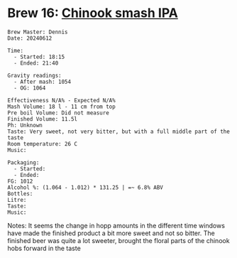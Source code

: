 # Brew 16: [Chinook smash IPA](../brews/chinook_smash_ipa_v4.md)
```
Brew Master: Dennis
Date: 20240612

Time:
  - Started: 18:15
  - Ended: 21:40

Gravity readings:
  - After mash: 1054
  - OG: 1064

Effectiveness N/A% - Expected N/A%
Mash Volume: 18 l - 11 cm from top
Pre boil Volume: Did not measure
Finished Volume: 11.5l
Ph: Unknown
Taste: Very sweet, not very bitter, but with a full middle part of the taste
Room temperature: 26 C
Music:
```

```
Packaging:
  - Started:
  - Ended:
FG: 1012
Alcohol %: (1.064 - 1.012) * 131.25 | =~ 6.8% ABV
Bottles:
Litre:
Taste:
Music:

```
Notes:
  It seems the change in hopp amounts in the different time windows have made the finished product a bit more sweet and not so bitter.
  The finished beer was quite a lot sweeter, brought the floral parts of the chinook hobs forward in the taste
```
